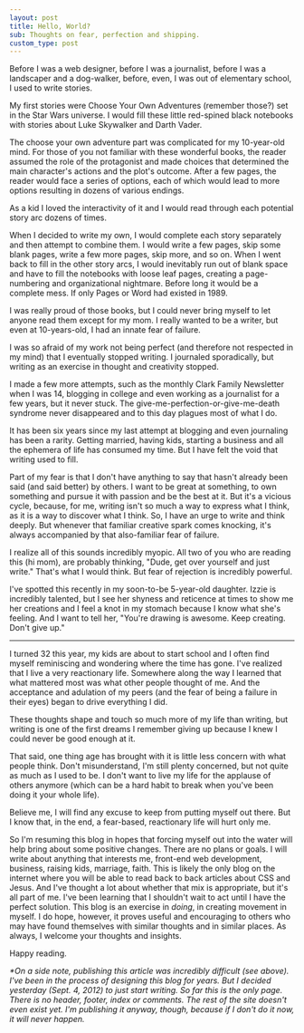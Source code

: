 ```yaml
---
layout: post
title: Hello, World?
sub: Thoughts on fear, perfection and shipping. 
custom_type: post
---
```


Before I was a web designer, before I was a journalist, before I was a landscaper and a dog-walker, before, even, I was out of elementary school, I used to write stories.

My first stories were Choose Your Own Adventures (remember those?) set in the Star Wars universe. I would fill these little red-spined black notebooks with stories about Luke Skywalker and Darth Vader.

The choose your own adventure part was complicated for my 10-year-old mind. For those of you not familiar with these wonderful books, the reader assumed the role of the protagonist and made choices that determined the main character's actions and the plot's outcome. After a few pages, the reader would face a series of options, each of which would lead to more options resulting in dozens of various endings.  

As a kid I loved the interactivity of it and I would read through each potential story arc dozens of times. 

When I decided to write my own, I would complete each story separately and then attempt to combine them. I would write a few pages, skip some blank pages, write a few more pages, skip more, and so on. When I went back to fill in the other story arcs, I would inevitably run out of blank space and have to fill the notebooks with loose leaf pages, creating a page-numbering and organizational nightmare. Before long it would be a complete mess. If only Pages or Word had existed in 1989.

I was really proud of those books, but I could never bring myself to let anyone read them except for my mom. I really wanted to be a writer, but even at 10-years-old, I had an innate fear of failure. 

I was so afraid of my work not being perfect (and therefore not respected in my mind) that I eventually stopped writing. I journaled sporadically, but writing as an exercise in thought and creativity stopped. 

I made a few more attempts, such as the monthly Clark Family Newsletter when I was 14, blogging in college and even working as a journalist for a few years, but it never stuck. The give-me-perfection-or-give-me-death syndrome never disappeared and to this day plagues most of what I do.

It has been six years since my last attempt at blogging and even journaling has been a rarity. Getting married, having kids, starting a business and all the ephemera of life has consumed my time. But I have felt the void that writing used to fill. 

Part of my fear is that I don't have anything to say that hasn't already been said (and said better) by others. I want to be great at something, to own something and pursue it with passion and be the best at it. But it's a vicious cycle, because, for me, writing isn't so much a way to express what I think, as it is a way to discover what I think. So, I have an urge to write and think deeply. But whenever that familiar creative spark comes knocking, it's always accompanied by that also-familiar fear of failure.

I realize all of this sounds incredibly myopic. All two of you who are reading this (hi mom), are probably thinking, "Dude, get over yourself and just write." That's what I would think. But fear of rejection is incredibly powerful. 

I've spotted this recently in my soon-to-be 5-year-old daughter. Izzie is incredibly talented, but I see her shyness and reticence at times to show me her creations and I feel a knot in my stomach because I know what she's feeling. And I want to tell her, "You're drawing is awesome. Keep creating. Don't give up."

---

I turned 32 this year, my kids are about to start school and I often find myself reminiscing and wondering where the time has gone. I've realized that I live a very reactionary life. Somewhere along the way I learned that what mattered most was what other people thought of me. And the acceptance and adulation of my peers (and the fear of being a failure in their eyes) began to drive everything I did. 

These thoughts shape and touch so much more of my life than writing, but writing is one of the first dreams I remember giving up because I knew I could never be good enough at it.

That said, one thing age has brought with it is little less concern with what people think. Don't misunderstand, I'm still plenty concerned, but not quite as much as I used to be. I don't want to live my life for the applause of others anymore (which can be a hard habit to break when you've been doing it your whole life). 

Believe me, I will find any excuse to keep from putting myself out there. But I know that, in the end, a fear-based, reactionary life will hurt only me. 

So I'm resuming this blog in hopes that forcing myself out into the water will help bring about some positive changes. There are no plans or goals. I will write about anything that interests me, front-end web development, business, raising kids, marriage, faith. This is likely the only blog on the internet where you will be able to read back to back articles about CSS and Jesus. And I've thought a lot about whether that mix is appropriate, but it's all part of me. I've been learning that I shouldn't wait to act until I have the perfect solution. This blog is an exercise in *doing*, in creating movement in myself. I do hope, however, it proves useful and encouraging to others who may have found themselves with similar thoughts and in similar places. As always, I welcome your thoughts and insights. 

Happy reading. 

_*On a side note, publishing this article was incredibly difficult (see above). I've been in the process of designing this blog for years. But I decided yesterday (Sept. 4, 2012) to just start writing. So far this is the only page. There is no header, footer, index or comments. The rest of the site doesn't even exist yet. I'm publishing it anyway, though, because if I don't do it now, it will never happen._